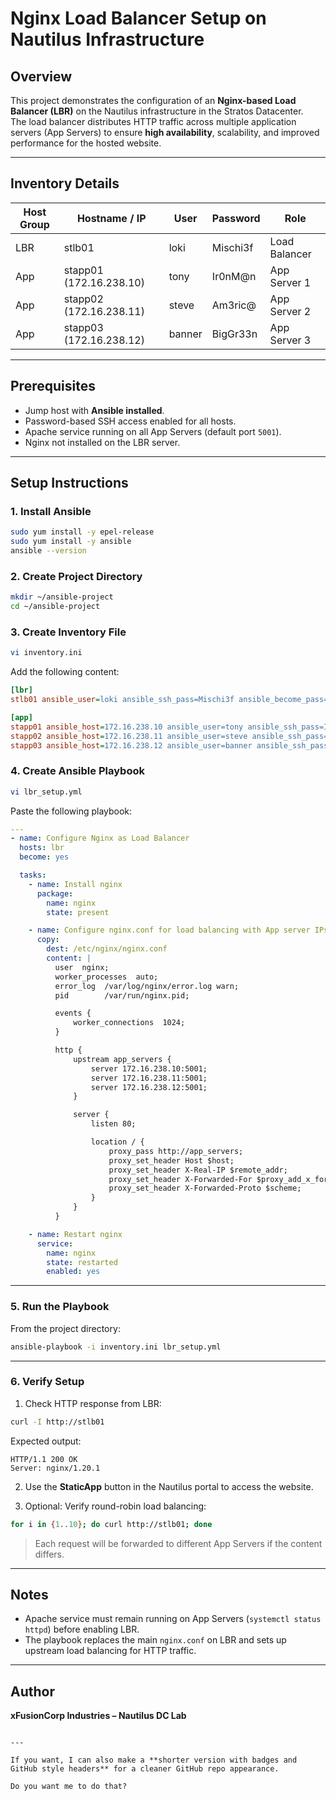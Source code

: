 # Nginx Load Balancer Setup on Nautilus Infrastructure

## Overview
This project demonstrates the configuration of an **Nginx-based Load Balancer (LBR)** on the Nautilus infrastructure in the Stratos Datacenter.  
The load balancer distributes HTTP traffic across multiple application servers (App Servers) to ensure **high availability**, scalability, and improved performance for the hosted website.

---

## Inventory Details

| Host Group | Hostname / IP           | User    | Password   | Role           |
|------------|------------------------|---------|-----------|----------------|
| LBR        | stlb01                  | loki    | Mischi3f  | Load Balancer  |
| App        | stapp01 (172.16.238.10)| tony    | Ir0nM@n   | App Server 1   |
| App        | stapp02 (172.16.238.11)| steve   | Am3ric@   | App Server 2   |
| App        | stapp03 (172.16.238.12)| banner  | BigGr33n  | App Server 3   |

---

## Prerequisites
- Jump host with **Ansible installed**.
- Password-based SSH access enabled for all hosts.
- Apache service running on all App Servers (default port `5001`).
- Nginx not installed on the LBR server.

---

## Setup Instructions

### 1. Install Ansible
```bash
sudo yum install -y epel-release
sudo yum install -y ansible
ansible --version
````

### 2. Create Project Directory

```bash
mkdir ~/ansible-project
cd ~/ansible-project
```

### 3. Create Inventory File

```bash
vi inventory.ini
```

Add the following content:

```ini
[lbr]
stlb01 ansible_user=loki ansible_ssh_pass=Mischi3f ansible_become_pass=Mischi3f ansible_ssh_common_args='-o StrictHostKeyChecking=no'

[app]
stapp01 ansible_host=172.16.238.10 ansible_user=tony ansible_ssh_pass=Ir0nM@n ansible_become_pass=Ir0nM@n
stapp02 ansible_host=172.16.238.11 ansible_user=steve ansible_ssh_pass=Am3ric@ ansible_become_pass=Am3ric@ 
stapp03 ansible_host=172.16.238.12 ansible_user=banner ansible_ssh_pass=BigGr33n ansible_become_pass=BigGr33n
```

### 4. Create Ansible Playbook

```bash
vi lbr_setup.yml
```

Paste the following playbook:

```yaml
---
- name: Configure Nginx as Load Balancer
  hosts: lbr
  become: yes

  tasks:
    - name: Install nginx
      package:
        name: nginx
        state: present

    - name: Configure nginx.conf for load balancing with App server IPs
      copy:
        dest: /etc/nginx/nginx.conf
        content: |
          user  nginx;
          worker_processes  auto;
          error_log  /var/log/nginx/error.log warn;
          pid        /var/run/nginx.pid;

          events {
              worker_connections  1024;
          }

          http {
              upstream app_servers {
                  server 172.16.238.10:5001;
                  server 172.16.238.11:5001;
                  server 172.16.238.12:5001;
              }

              server {
                  listen 80;

                  location / {
                      proxy_pass http://app_servers;
                      proxy_set_header Host $host;
                      proxy_set_header X-Real-IP $remote_addr;
                      proxy_set_header X-Forwarded-For $proxy_add_x_forwarded_for;
                      proxy_set_header X-Forwarded-Proto $scheme;
                  }
              }
          }

    - name: Restart nginx
      service:
        name: nginx
        state: restarted
        enabled: yes
```

---

### 5. Run the Playbook

From the project directory:

```bash
ansible-playbook -i inventory.ini lbr_setup.yml
```

---

### 6. Verify Setup

1. Check HTTP response from LBR:

```bash
curl -I http://stlb01
```

Expected output:

```
HTTP/1.1 200 OK
Server: nginx/1.20.1
```

2. Use the **StaticApp** button in the Nautilus portal to access the website.

3. Optional: Verify round-robin load balancing:

```bash
for i in {1..10}; do curl http://stlb01; done
```

> Each request will be forwarded to different App Servers if the content differs.

---

## Notes

* Apache service must remain running on App Servers (`systemctl status httpd`) before enabling LBR.
* The playbook replaces the main `nginx.conf` on LBR and sets up upstream load balancing for HTTP traffic.

---

## Author

**xFusionCorp Industries – Nautilus DC Lab**

```

---

If you want, I can also make a **shorter version with badges and GitHub style headers** for a cleaner GitHub repo appearance.  

Do you want me to do that?
```

